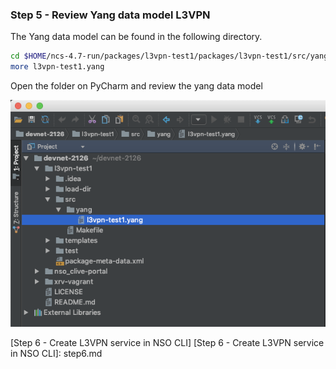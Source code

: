 ### Step 5 - Review Yang data model L3VPN

The Yang data model can be found in the following directory.

```bash
cd $HOME/ncs-4.7-run/packages/l3vpn-test1/packages/l3vpn-test1/src/yang
more l3vpn-test1.yang
```

Open the folder on PyCharm and review the yang data model

![l3vpn_data_model](/lab/images/l3vpn_data_model.png)

[Step 6 - Create L3VPN service in NSO CLI]
[Step 6 - Create L3VPN service in NSO CLI]: step6.md